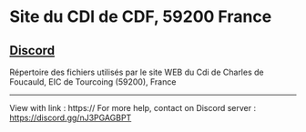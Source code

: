 # Site du CDI de CDF, 59200 France 
## [Discord][url]
Répertoire des fichiers utilisés par le site WEB du Cdi de Charles de Foucauld, EIC de Tourcoing (59200), France
______________________________________________________________________________________________________________________________________________________________________

View with link : https://
For more help, contact on Discord server : https://discord.gg/nJ3PGAGBPT 


[url]: https://discord.gg/nJ3PGAGBPT
[name]: Discord
